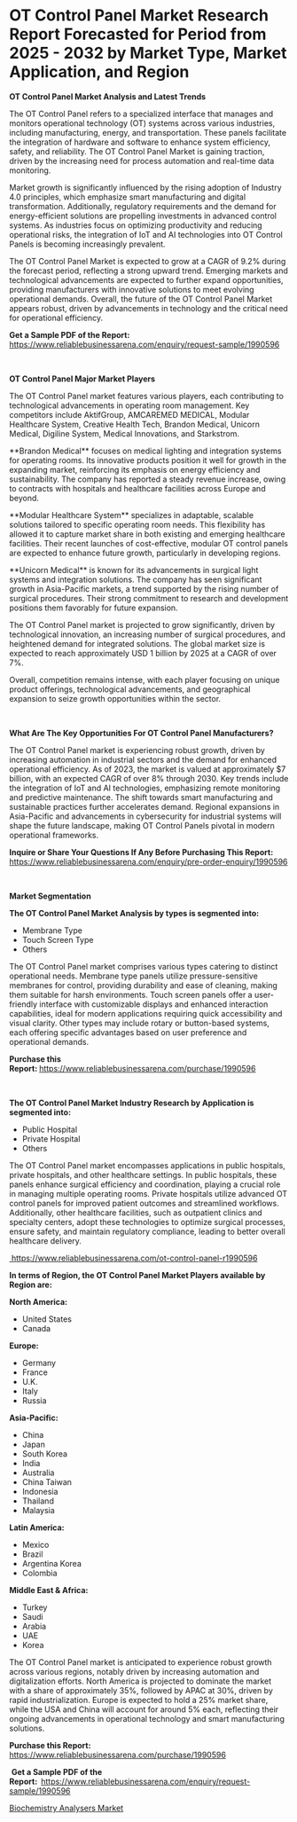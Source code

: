 <p><h1>OT Control Panel Market Research Report Forecasted for Period from 2025 -  2032 by Market Type, Market Application, and Region</h1></p><p><strong>OT Control Panel Market Analysis and Latest Trends</strong></p>
<p><p>The OT Control Panel refers to a specialized interface that manages and monitors operational technology (OT) systems across various industries, including manufacturing, energy, and transportation. These panels facilitate the integration of hardware and software to enhance system efficiency, safety, and reliability. The OT Control Panel Market is gaining traction, driven by the increasing need for process automation and real-time data monitoring.</p><p>Market growth is significantly influenced by the rising adoption of Industry 4.0 principles, which emphasize smart manufacturing and digital transformation. Additionally, regulatory requirements and the demand for energy-efficient solutions are propelling investments in advanced control systems. As industries focus on optimizing productivity and reducing operational risks, the integration of IoT and AI technologies into OT Control Panels is becoming increasingly prevalent.</p><p>The OT Control Panel Market is expected to grow at a CAGR of 9.2% during the forecast period, reflecting a strong upward trend. Emerging markets and technological advancements are expected to further expand opportunities, providing manufacturers with innovative solutions to meet evolving operational demands. Overall, the future of the OT Control Panel Market appears robust, driven by advancements in technology and the critical need for operational efficiency.</p></p>
<p><strong>Get a Sample PDF of the Report:&nbsp;</strong> <a href="https://www.reliablebusinessarena.com/enquiry/request-sample/1990596?utm_campaign=2396&utm_medium=2&utm_source=Github&utm_content=ia&utm_term=04032025&utm_id=ot-control-panel">https://www.reliablebusinessarena.com/enquiry/request-sample/1990596</a></p>
<p>&nbsp;</p>
<p><strong>OT Control Panel Major Market Players</strong></p>
<p><p>The OT Control Panel market features various players, each contributing to technological advancements in operating room management. Key competitors include AktifGroup, AMCAREMED MEDICAL, Modular Healthcare System, Creative Health Tech, Brandon Medical, Unicorn Medical, Digiline System, Medical Innovations, and Starkstrom.</p><p>**Brandon Medical** focuses on medical lighting and integration systems for operating rooms. Its innovative products position it well for growth in the expanding market, reinforcing its emphasis on energy efficiency and sustainability. The company has reported a steady revenue increase, owing to contracts with hospitals and healthcare facilities across Europe and beyond.</p><p>**Modular Healthcare System** specializes in adaptable, scalable solutions tailored to specific operating room needs. This flexibility has allowed it to capture market share in both existing and emerging healthcare facilities. Their recent launches of cost-effective, modular OT control panels are expected to enhance future growth, particularly in developing regions.</p><p>**Unicorn Medical** is known for its advancements in surgical light systems and integration solutions. The company has seen significant growth in Asia-Pacific markets, a trend supported by the rising number of surgical procedures. Their strong commitment to research and development positions them favorably for future expansion.</p><p>The OT Control Panel market is projected to grow significantly, driven by technological innovation, an increasing number of surgical procedures, and heightened demand for integrated solutions. The global market size is expected to reach approximately USD 1 billion by 2025 at a CAGR of over 7%.</p><p>Overall, competition remains intense, with each player focusing on unique product offerings, technological advancements, and geographical expansion to seize growth opportunities within the sector.</p></p>
<p>&nbsp;</p>
<p><strong>What Are The Key Opportunities For OT Control Panel Manufacturers?</strong></p>
<p><p>The OT Control Panel market is experiencing robust growth, driven by increasing automation in industrial sectors and the demand for enhanced operational efficiency. As of 2023, the market is valued at approximately $7 billion, with an expected CAGR of over 8% through 2030. Key trends include the integration of IoT and AI technologies, emphasizing remote monitoring and predictive maintenance. The shift towards smart manufacturing and sustainable practices further accelerates demand. Regional expansions in Asia-Pacific and advancements in cybersecurity for industrial systems will shape the future landscape, making OT Control Panels pivotal in modern operational frameworks.</p></p>
<p><strong>Inquire or Share Your Questions If Any Before Purchasing This Report:</strong> <a href="https://www.reliablebusinessarena.com/enquiry/pre-order-enquiry/1990596?utm_campaign=2396&utm_medium=2&utm_source=Github&utm_content=ia&utm_term=04032025&utm_id=ot-control-panel">https://www.reliablebusinessarena.com/enquiry/pre-order-enquiry/1990596</a></p>
<p>&nbsp;</p>
<p><strong>Market Segmentation</strong></p>
<p><strong>The OT Control Panel Market Analysis by types is segmented into:</strong></p>
<p><ul><li>Membrane Type</li><li>Touch Screen Type</li><li>Others</li></ul></p>
<p><p>The OT Control Panel market comprises various types catering to distinct operational needs. Membrane type panels utilize pressure-sensitive membranes for control, providing durability and ease of cleaning, making them suitable for harsh environments. Touch screen panels offer a user-friendly interface with customizable displays and enhanced interaction capabilities, ideal for modern applications requiring quick accessibility and visual clarity. Other types may include rotary or button-based systems, each offering specific advantages based on user preference and operational demands.</p></p>
<p><strong>Purchase this Report:&nbsp;</strong><a href="https://www.reliablebusinessarena.com/purchase/1990596?utm_campaign=2396&utm_medium=2&utm_source=Github&utm_content=ia&utm_term=04032025&utm_id=ot-control-panel">https://www.reliablebusinessarena.com/purchase/1990596</a></p>
<p>&nbsp;</p>
<p><strong>The OT Control Panel Market Industry Research by Application is segmented into:</strong></p>
<p><ul><li>Public Hospital</li><li>Private Hospital</li><li>Others</li></ul></p>
<p><p>The OT Control Panel market encompasses applications in public hospitals, private hospitals, and other healthcare settings. In public hospitals, these panels enhance surgical efficiency and coordination, playing a crucial role in managing multiple operating rooms. Private hospitals utilize advanced OT control panels for improved patient outcomes and streamlined workflows. Additionally, other healthcare facilities, such as outpatient clinics and specialty centers, adopt these technologies to optimize surgical processes, ensure safety, and maintain regulatory compliance, leading to better overall healthcare delivery.</p></p>
<p><a href="https://www.reliablebusinessarena.com/ot-control-panel-r1990596?utm_campaign=2396&utm_medium=2&utm_source=Github&utm_content=ia&utm_term=04032025&utm_id=ot-control-panel">&nbsp;https://www.reliablebusinessarena.com/ot-control-panel-r1990596</a></p>
<p><strong>In terms of Region, the OT Control Panel Market Players available by Region are:</strong></p>
<p>
    <p> <strong> North America: </strong>
        <ul>
            <li>United States</li>
            <li>Canada</li>
        </ul>
        </p> 
    <p> <strong> Europe: </strong>
        <ul>
            <li>Germany</li>
            <li>France</li>
            <li>U.K.</li>
            <li>Italy</li>
            <li>Russia</li>
        </ul>
        </p> 
    <p> <strong> Asia-Pacific: </strong>
        <ul>
            <li>China</li>
            <li>Japan</li>
            <li>South Korea</li>
            <li>India</li>
            <li>Australia</li>
            <li>China Taiwan</li>
            <li>Indonesia</li>
            <li>Thailand</li>
            <li>Malaysia</li>
        </ul>
        </p> 
    <p> <strong> Latin America: </strong>
        <ul>
            <li>Mexico</li>
            <li>Brazil</li>
            <li>Argentina Korea</li>
            <li>Colombia</li>
        </ul>
        </p> 
    <p> <strong> Middle East & Africa: </strong>
        <ul>
            <li>Turkey</li>
            <li>Saudi</li>
            <li>Arabia</li>
            <li>UAE</li>
            <li>Korea</li>
        </ul>
    </p>
    </p>
<p><p>The OT Control Panel market is anticipated to experience robust growth across various regions, notably driven by increasing automation and digitalization efforts. North America is projected to dominate the market with a share of approximately 35%, followed by APAC at 30%, driven by rapid industrialization. Europe is expected to hold a 25% market share, while the USA and China will account for around 5% each, reflecting their ongoing advancements in operational technology and smart manufacturing solutions.</p></p>
<p><strong>Purchase this Report: </strong><a href="https://www.reliablebusinessarena.com/purchase/1990596?utm_campaign=2396&utm_medium=2&utm_source=Github&utm_content=ia&utm_term=04032025&utm_id=ot-control-panel">https://www.reliablebusinessarena.com/purchase/1990596</a></p>
<p>&nbsp;<strong>Get a Sample PDF of the Report:&nbsp;&nbsp;</strong><a href="https://www.reliablebusinessarena.com/enquiry/request-sample/1990596?utm_campaign=2396&utm_medium=2&utm_source=Github&utm_content=ia&utm_term=04032025&utm_id=ot-control-panel">https://www.reliablebusinessarena.com/enquiry/request-sample/1990596</a></p>
<p><strong></strong></p>
<p><p><a href="https://github.com/chungwimbu4/Market-Research-Report-List-1/blob/main/biochemistry-analysers-market.md?utm_campaign=2396&utm_medium=2&utm_source=Github&utm_content=ia&utm_term=04032025&utm_id=ot-control-panel">Biochemistry Analysers Market</a></p></p>